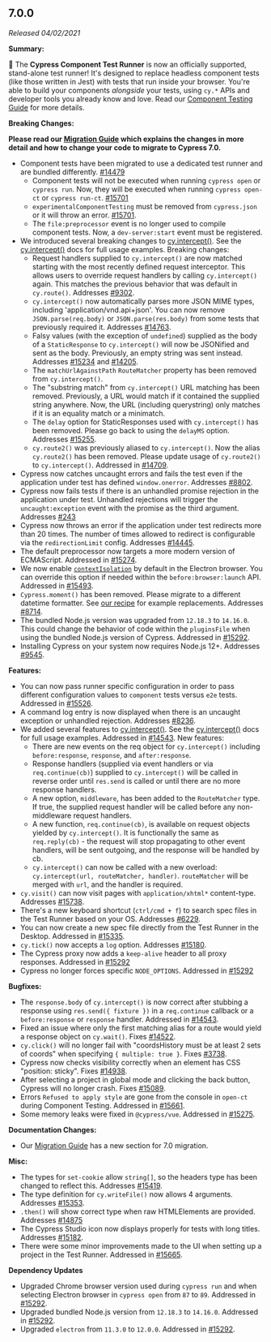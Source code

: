 ## 7.0.0

_Released 04/02/2021_

**Summary:**

🎉 The **Cypress Component Test Runner** is now an officially supported, stand-alone test runner! It's designed to replace headless component tests (like those written in Jest) with tests that run inside your browser. You're able to build your components _alongside_ your tests, using `cy.*` APIs and developer tools you already know and love. Read our [Component Testing Guide](/guides/component-testing/introduction) for more details.

**Breaking Changes:**

**<Icon name="exclamation-triangle" color="red"></Icon> Please read our [Migration Guide](/guides/references/migration-guide) which explains the changes in more detail and how to change your code to migrate to Cypress 7.0.**

- Component tests have been migrated to use a dedicated test runner and are bundled differently. [#14479](https://github.com/cypress-io/cypress/pull/14479)
  - Component tests will not be executed when running `cypress open` or `cypress run`. Now, they will be executed when running `cypress open-ct` or `cypress run-ct`. [#15701](https://github.com/cypress-io/cypress/pull/15701)
  - `experimentalComponentTesting` must be removed from `cypress.json` or it will throw an error. [#15701](https://github.com/cypress-io/cypress/pull/15701).
  - The `file:preprocessor` event is no longer used to compile component tests. Now, a `dev-server:start` event must be registered.
- We introduced several breaking changes to [cy.intercept()](/api/commands/intercept). See the [cy.intercept()](/api/commands/intercept) docs for full usage examples. Breaking changes:
  - Request handlers supplied to `cy.intercept()` are now matched starting with the most recently defined request interceptor. This allows users to override request handlers by calling `cy.intercept()` again. This matches the previous behavior that was default in `cy.route()`. Addresses [#9302](https://github.com/cypress-io/cypress/issues/9302).
  - `cy.intercept()` now automatically parses more JSON MIME types, including 'application/vnd.api+json'. You can now remove `JSON.parse(req.body)` or `JSON.parse(res.body)` from some tests that previously required it. Addresses [#14763](https://github.com/cypress-io/cypress/issues/14763).
  - Falsy values (with the exception of `undefined`) supplied as the body of a `StaticResponse` to `cy.intercept()` will now be JSONified and sent as the body. Previously, an empty string was sent instead. Addresses [#15234](https://github.com/cypress-io/cypress/issues/15234) and [#14205](https://github.com/cypress-io/cypress/issues/14205).
  - The `matchUrlAgainstPath` `RouteMatcher` property has been removed from `cy.intercept()`.
  - The "substring match" from `cy.intercept()` URL matching has been removed. Previously, a URL would match if it contained the supplied string anywhere. Now, the URL (including querystring) only matches if it is an equality match or a minimatch.
  - The `delay` option for StaticResponses used with `cy.intercept()` has been removed. Please go back to using the `delayMS` option. Addresses [#15255](https://github.com/cypress-io/cypress/issues/15255).
  - `cy.route2()` was previously aliased to `cy.intercept()`. Now the alias `cy.route2()` has been removed. Please update usage of `cy.route2()` to `cy.intercept()`. Addressed in [#14709](https://github.com/cypress-io/cypress/pull/14709).
- Cypress now catches uncaught errors and fails the test even if the application under test has defined `window.onerror`. Addresses [#8802](https://github.com/cypress-io/cypress/pull/8802).
- Cypress now fails tests if there is an unhandled promise rejection in the application under test. Unhandled rejections will trigger the `uncaught:exception` event with the promise as the third argument. Addresses [#243](https://github.com/cypress-io/cypress/issues/243)
- Cypress now throws an error if the application under test redirects more than 20 times. The number of times allowed to redirect is configurable via the `redirectionLimit` config. Addresses [#14445](https://github.com/cypress-io/cypress/issues/14445).
- The default preprocessor now targets a more modern version of ECMAScript. Addressed in [#15274](https://github.com/cypress-io/cypress/issues/15274).
- We now enable [`contextIsolation`](https://www.electronjs.org/docs/tutorial/context-isolation) by default in the Electron browser. You can override this option if needed within the `before:browser:launch` API. Addressed in [#15493](https://github.com/cypress-io/cypress/pull/15493).
- `Cypress.moment()` has been removed. Please migrate to a different datetime formatter. See [our recipe](https://github.com/cypress-io/cypress-example-recipes/tree/master/examples/blogs__dayjs) for example replacements. Addresses [#8714](https://github.com/cypress-io/cypress/issues/8714).
- The bundled Node.js version was upgraded from `12.18.3` to `14.16.0`. This could change the behavior of code within the `pluginsFile` when using the bundled Node.js version of Cypress. Addressed in [#15292](https://github.com/cypress-io/cypress/pull/15292).
- Installing Cypress on your system now requires Node.js 12+. Addresses [#9545](https://github.com/cypress-io/cypress/issues/9545).

**Features:**

- You can now pass runner specific configuration in order to pass different configuration values to `component` tests versus `e2e` tests. Addressed in [#15526](https://github.com/cypress-io/cypress/pull/15526).
- A command log entry is now displayed when there is an uncaught exception or unhandled rejection. Addresses [#8236](https://github.com/cypress-io/cypress/issues/8236).
- We added several features to [cy.intercept()](/api/commands/intercept). See the [cy.intercept()](/api/commands/intercept) docs for full usage examples. Addressed in [#14543](https://github.com/cypress-io/cypress/pull/14543). New features:
  - There are new events on the req object for `cy.intercept()` including `before:response`, `response`, and `after:response`.
  - Response handlers (supplied via event handlers or via `req.continue(cb)`) supplied to `cy.intercept()` will be called in reverse order until `res.send` is called or until there are no more response handlers.
  - A new option, `middleware`, has been added to the `RouteMatcher` type. If true, the supplied request handler will be called before any non-middleware request handlers.
  - A new function, `req.continue(cb)`, is available on request objects yielded by `cy.intercept()`. It is functionally the same as `req.reply(cb)` - the request will stop propagating to other event handlers, will be sent outgoing, and the response will be handled by cb.
  - `cy.intercept()` can now be called with a new overload: `cy.intercept(url, routeMatcher, handler)`. `routeMatcher` will be merged with `url`, and the handler is required.
- `cy.visit()` can now visit pages with `application/xhtml*` content-type. Addresses [#15738](https://github.com/cypress-io/cypress/issues/15738).
- There's a new keyboard shortcut (`ctrl/cmd + f`) to search spec files in the Test Runner based on your OS. Addresses [#6229](https://github.com/cypress-io/cypress/issues/6229).
- You can now create a new spec file directly from the Test Runner in the Desktop. Addressed in [#15335](https://github.com/cypress-io/cypress/issues/15335).
- `cy.tick()` now accepts a `log` option. Addresses [#15180](https://github.com/cypress-io/cypress/issues/15180).
- The Cypress proxy now adds a `keep-alive` header to all proxy responses. Addressed in [#15292](https://github.com/cypress-io/cypress/pull/15292)
- Cypress no longer forces specific `NODE_OPTIONS`. Addressed in [#15292](https://github.com/cypress-io/cypress/pull/15292)

**Bugfixes:**

- The `response.body` of `cy.intercept()` is now correct after stubbing a response using `res.send({ fixture })` in a `req.continue` callback or a `before:response` or `response` handler. Addressed in [#14543](https://github.com/cypress-io/cypress/pull/14543).
- Fixed an issue where only the first matching alias for a route would yield a response object on `cy.wait()`. Fixes [#14522](https://github.com/cypress-io/cypress/issues/14522).
- `cy.click()` will no longer fail with "coordsHistory must be at least 2 sets of coords" when specifying `{ multiple: true }`. Fixes [#3738](https://github.com/cypress-io/cypress/issues/3738).
- Cypress now checks visibility correctly when an element has CSS "position: sticky". Fixes [#14938](https://github.com/cypress-io/cypress/issues/14938).
- After selecting a project in global mode and clicking the back button, Cypress will no longer crash. Fixes [#15089](https://github.com/cypress-io/cypress/issues/15089).
- Errors `Refused to apply style` are gone from the console in `open-ct` during Component Testing. Addressed in [#15661](https://github.com/cypress-io/cypress/issues/15661).
- Some memory leaks were fixed in `@cypress/vue`. Addressed in [#15275](https://github.com/cypress-io/cypress/issues/15275).

**Documentation Changes:**

- Our [Migration Guide](/guides/references/migration-guide) has a new section for 7.0 migration.

**Misc:**

- The types for `set-cookie` allow `string[]`, so the headers type has been changed to reflect this. Addresses [#15419](https://github.com/cypress-io/cypress/pull/15419).
- The type definition for `cy.writeFile()` now allows 4 arguments. Addresses [#15353](https://github.com/cypress-io/cypress/issues/15353).
- `.then()` will show correct type when raw HTMLElements are provided. Addresses [#14875](https://github.com/cypress-io/cypress/issues/14875)
- The Cypress Studio icon now displays properly for tests with long titles. Addresses [#15182](https://github.com/cypress-io/cypress/issues/15182).
- There were some minor improvements made to the UI when setting up a project in the Test Runner. Addressed in [#15665](https://github.com/cypress-io/cypress/pull/15665).

**Dependency Updates**

- Upgraded Chrome browser version used during `cypress run` and when selecting Electron browser in `cypress open` from `87` to `89`. Addressed in [#15292](https://github.com/cypress-io/cypress/pull/15292).
- Upgraded bundled Node.js version from `12.18.3` to `14.16.0`. Addressed in [#15292](https://github.com/cypress-io/cypress/pull/15292).
- Upgraded `electron` from `11.3.0` to `12.0.0`. Addressed in [#15292](https://github.com/cypress-io/cypress/pull/15292).

